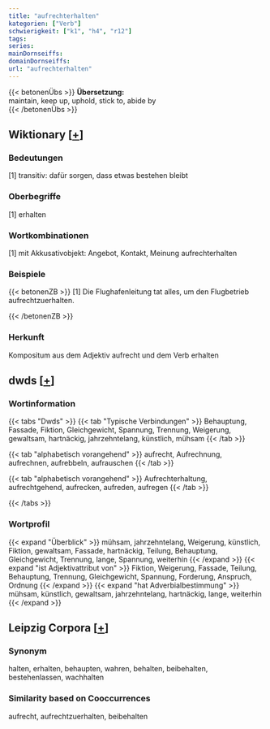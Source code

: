 ```yaml
---
title: "aufrechterhalten"
kategorien: ["Verb"]
schwierigkeit: ["k1", "h4", "r12"]
tags:
series:
mainDornseiffs:
domainDornseiffs:
url: "aufrechterhalten"
---
```


{{< betonenÜbs >}}
**Übersetzung:**  
maintain, keep up, uphold, stick  to, abide by  
{{< /betonenÜbs >}}

## Wiktionary [[+](https://de.wiktionary.org/wiki/aufrechterhalten)]

### Bedeutungen
[1] transitiv: dafür sorgen, dass etwas bestehen bleibt  

### Oberbegriffe
[1] erhalten  

### Wortkombinationen
[1] mit Akkusativobjekt: Angebot, Kontakt, Meinung aufrechterhalten  

### Beispiele
{{< betonenZB >}}
[1] Die Flughafenleitung tat alles, um den Flugbetrieb aufrechtzuerhalten.  

{{< /betonenZB >}}
### Herkunft
Kompositum aus dem Adjektiv aufrecht und dem Verb erhalten  



## dwds [[+](https://www.dwds.de/wb/aufrechterhalten)]

### Wortinformation
{{< tabs "Dwds" >}}
{{< tab "Typische Verbindungen" >}}
Behauptung, Fassade, Fiktion, Gleichgewicht, Spannung, Trennung, Weigerung, gewaltsam, hartnäckig, jahrzehntelang, künstlich, mühsam
{{< /tab >}}

{{< tab "alphabetisch vorangehend" >}}
aufrecht, Aufrechnung, aufrechnen, aufrebbeln, aufrauschen
{{< /tab >}}

{{< tab "alphabetisch vorangehend" >}}
Aufrechterhaltung, aufrechtgehend, aufrecken, aufreden, aufregen
{{< /tab >}}

{{< /tabs >}}

### Wortprofil
{{< expand "Überblick" >}} mühsam, jahrzehntelang, Weigerung, künstlich, Fiktion, gewaltsam, Fassade, hartnäckig, Teilung, Behauptung, Gleichgewicht, Trennung, lange, Spannung, weiterhin {{< /expand >}}
{{< expand "ist Adjektivattribut von" >}} Fiktion, Weigerung, Fassade, Teilung, Behauptung, Trennung, Gleichgewicht, Spannung, Forderung, Anspruch, Ordnung {{< /expand >}}
{{< expand "hat Adverbialbestimmung" >}} mühsam, künstlich, gewaltsam, jahrzehntelang, hartnäckig, lange, weiterhin {{< /expand >}}

## Leipzig Corpora [[+](https://corpora.uni-leipzig.de/en/res?word=aufrechterhalten&corpusId=deu_newscrawl-public_2018)]


### Synonym
halten, erhalten, behaupten, wahren, behalten, beibehalten, bestehenlassen, wachhalten


### Similarity based on Cooccurrences
aufrecht, aufrechtzuerhalten, beibehalten

